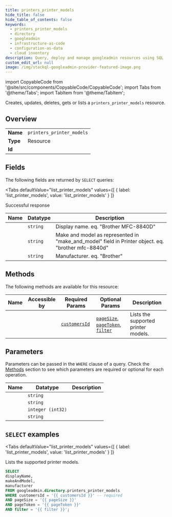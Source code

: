 ```yaml
--- 
title: printers_printer_models
hide_title: false
hide_table_of_contents: false
keywords:
  - printers_printer_models
  - directory
  - googleadmin
  - infrastructure-as-code
  - configuration-as-data
  - cloud inventory
description: Query, deploy and manage googleadmin resources using SQL
custom_edit_url: null
image: /img/stackql-googleadmin-provider-featured-image.png
---
```


import CopyableCode from '@site/src/components/CopyableCode/CopyableCode';
import Tabs from '@theme/Tabs';
import TabItem from '@theme/TabItem';

Creates, updates, deletes, gets or lists a <code>printers_printer_models</code> resource.

## Overview
<table><tbody>
<tr><td><b>Name</b></td><td><code>printers_printer_models</code></td></tr>
<tr><td><b>Type</b></td><td>Resource</td></tr>
<tr><td><b>Id</b></td><td><CopyableCode code="googleadmin.directory.printers_printer_models" /></td></tr>
</tbody></table>

## Fields

The following fields are returned by `SELECT` queries:

<Tabs
    defaultValue="list_printer_models"
    values={[
        { label: 'list_printer_models', value: 'list_printer_models' }
    ]}
>
<TabItem value="list_printer_models">

Successful response

<table>
<thead>
    <tr>
    <th>Name</th>
    <th>Datatype</th>
    <th>Description</th>
    </tr>
</thead>
<tbody>
<tr>
    <td><CopyableCode code="displayName" /></td>
    <td><code>string</code></td>
    <td>Display name. eq. "Brother MFC-8840D"</td>
</tr>
<tr>
    <td><CopyableCode code="makeAndModel" /></td>
    <td><code>string</code></td>
    <td>Make and model as represented in "make_and_model" field in Printer object. eq. "brother mfc-8840d"</td>
</tr>
<tr>
    <td><CopyableCode code="manufacturer" /></td>
    <td><code>string</code></td>
    <td>Manufacturer. eq. "Brother"</td>
</tr>
</tbody>
</table>
</TabItem>
</Tabs>

## Methods

The following methods are available for this resource:

<table>
<thead>
    <tr>
    <th>Name</th>
    <th>Accessible by</th>
    <th>Required Params</th>
    <th>Optional Params</th>
    <th>Description</th>
    </tr>
</thead>
<tbody>
<tr>
    <td><a href="#list_printer_models"><CopyableCode code="list_printer_models" /></a></td>
    <td><CopyableCode code="select" /></td>
    <td><a href="#parameter-customersId"><code>customersId</code></a></td>
    <td><a href="#parameter-pageSize"><code>pageSize</code></a>, <a href="#parameter-pageToken"><code>pageToken</code></a>, <a href="#parameter-filter"><code>filter</code></a></td>
    <td>Lists the supported printer models.</td>
</tr>
</tbody>
</table>

## Parameters

Parameters can be passed in the `WHERE` clause of a query. Check the [Methods](#methods) section to see which parameters are required or optional for each operation.

<table>
<thead>
    <tr>
    <th>Name</th>
    <th>Datatype</th>
    <th>Description</th>
    </tr>
</thead>
<tbody>
<tr id="parameter-customersId">
    <td><CopyableCode code="customersId" /></td>
    <td><code>string</code></td>
    <td></td>
</tr>
<tr id="parameter-filter">
    <td><CopyableCode code="filter" /></td>
    <td><code>string</code></td>
    <td></td>
</tr>
<tr id="parameter-pageSize">
    <td><CopyableCode code="pageSize" /></td>
    <td><code>integer (int32)</code></td>
    <td></td>
</tr>
<tr id="parameter-pageToken">
    <td><CopyableCode code="pageToken" /></td>
    <td><code>string</code></td>
    <td></td>
</tr>
</tbody>
</table>

## `SELECT` examples

<Tabs
    defaultValue="list_printer_models"
    values={[
        { label: 'list_printer_models', value: 'list_printer_models' }
    ]}
>
<TabItem value="list_printer_models">

Lists the supported printer models.

```sql
SELECT
displayName,
makeAndModel,
manufacturer
FROM googleadmin.directory.printers_printer_models
WHERE customersId = '{{ customersId }}' -- required
AND pageSize = '{{ pageSize }}'
AND pageToken = '{{ pageToken }}'
AND filter = '{{ filter }}';
```
</TabItem>
</Tabs>
